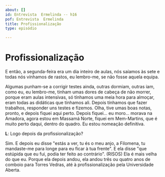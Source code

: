 ```yaml
---
about: []
id: Entrevista  Ermelinda -- h16
pof: Entrevista  Ermelinda
title: Profissionalização
type: episódio

---
```

# Profissionalização


E então, a segunda-feira era um dia inteiro de aulas, nós saíamos às sete e todas nós
vínhamos de rastos, eu lembro-me, se não fosse aquela equipa.

Algumas punham-se a corrigir testes ainda, outras dormiam, outras iam,
como eu, eu lembro-me, tinham umas dores de cabeça de não morrer,
porque eram aulas intensivas, só tínhamos uma meia hora para almoçar,
eram todas as didáticas que tínhamos ali.  Depois tínhamos que fazer
trabalhos, responder uns testes e fizemos.  Olha, tive umas boas notas,
pronto, e depois fiquei aqui perto.  Depois fiquei... eu moro... morava
na Amadora, agora estou em Massamá Norte, fiquei em Mem-Martins, que
é muito perto daqui, dentro do quadro.  Eu estou nomeação definitiva.

**L**: Logo depois da profissionalização?

Sim.
E depois eu disse "estás a ver, tu és o meu anjo, a Filomena, tu mandaste-me para
longe para eu ficar à tua frente".
E ela disse "que estúpida que eu fui, podia ter feito ao contrário". (RISOS)
Ela é mais velha do que eu.
Porque ela depois andou, ela andou três ou quatro anos de comboio para Torres Vedras,
até à profissionalização pela Universidade Aberta.
